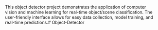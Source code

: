 This object detector project demonstrates the application of computer vision and machine learning for real-time object/scene classification. The user-friendly interface allows for easy data collection, model training, and real-time predictions.# Object-Detector
